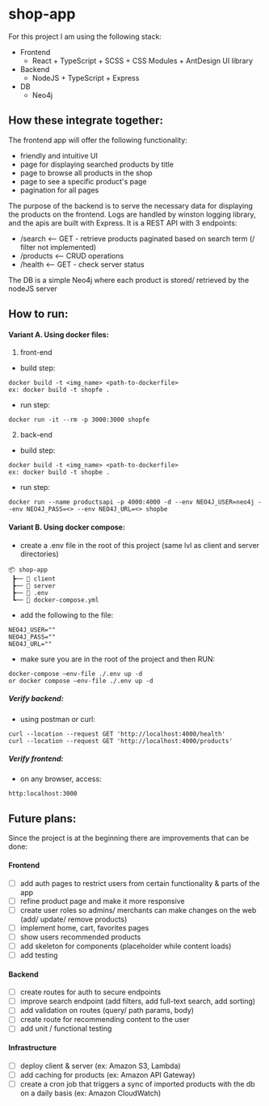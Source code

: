 # shop-app
For this project I am using the following stack:
* Frontend
  * React + TypeScript + SCSS + CSS Modules + AntDesign UI library
* Backend
  * NodeJS + TypeScript + Express
* DB
  * Neo4j

## How these integrate together:
The frontend app will offer the following functionality:
* friendly and intuitive UI
* page for displaying searched products by title
* page to browse all products in the shop
* page to see a specific product's page
* pagination for all pages

The purpose of the backend is to serve the necessary data for displaying the products on the frontend. Logs are handled by winston logging library, and the apis are built with Express. It is a REST API with 3 endpoints:
* /search   <-- GET - retrieve products paginated based on search term (/ filter not implemented)
* /products <-- CRUD operations
* /health   <-- GET - check server status

The DB is a simple Neo4j where each product is stored/ retrieved by the nodeJS server

## How to run:
#### Variant A. Using docker files:
1. front-end
* build step:
```
docker build -t <img_name> <path-to-dockerfile>
ex: docker build -t shopfe .
```
* run step:
```
docker run -it --rm -p 3000:3000 shopfe
```
2. back-end
* build step:
```
docker build -t <img_name> <path-to-dockerfile>
ex: docker build -t shopbe .
```
* run step:
```
docker run --name productsapi -p 4000:4000 -d --env NEO4J_USER=neo4j --env NEO4J_PASS=<> --env NEO4J_URL=<> shopbe
```

#### Variant B. Using docker compose:
* create a .env file in the root of this project (same lvl as client and server directories)
```
📦 shop-app
 ┣── 📂 client
 ┣── 📂 server
 ┣── 📜 .env
 ┗── 📜 docker-compose.yml
```
* add the following to the file:
```
NEO4J_USER=""
NEO4J_PASS=""
NEO4J_URL=""
```
* make sure you are in the root of the project and then RUN:
```
docker-compose —env-file ./.env up -d 
or docker compose —env-file ./.env up -d
```
##### Verify backend:
* using postman or curl:
```
curl --location --request GET 'http://localhost:4000/health'
curl --location --request GET 'http://localhost:4000/products'
```
##### Verify frontend:
* on any browser, access:
```
http:localhost:3000
```

## Future plans:
Since the project is at the beginning there are improvements that can be done:
#### Frontend
- [ ] add auth pages to restrict users from certain functionality & parts of the app
- [ ] refine product page and make it more responsive
- [ ] create user roles so admins/ merchants can make changes on the web (add/ update/ remove products)
- [ ] implement home, cart, favorites pages
- [ ] show users recommended products
- [ ] add skeleton for components (placeholder while content loads)
- [ ] add testing

#### Backend
- [ ] create routes for auth to secure endpoints
- [ ] improve search endpoint (add filters, add full-text search, add sorting)
- [ ] add validation on routes (query/ path params, body)
- [ ] create route for recommending content to the user
- [ ] add unit / functional testing

#### Infrastructure
- [ ] deploy client & server (ex: Amazon S3, Lambda)
- [ ] add caching for products (ex: Amazon API Gateway)
- [ ] create a cron job that triggers a sync of imported products with the db on a daily basis (ex: Amazon CloudWatch)

